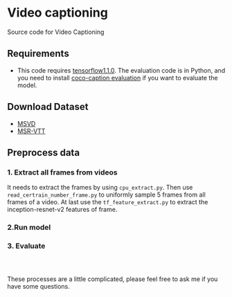 # Video captioning

Source code for Video Captioning

## Requirements

* This code requires [tensorflow1.1.0](https://storage.googleapis.com/tensorflow/linux/gpu/tensorflow_gpu-1.1.0-cp27-none-linux_x86_64.whl). The evaluation code is in Python, and you need to install [coco-caption evaluation](https://github.com/tylin/coco-caption) if you want to evaluate the model.

## Download Dataset

* [MSVD](https://www.microsoft.com/en-us/download/confirmation.aspx?id=52422)
* [MSR-VTT](http://ms-multimedia-challenge.com/2016/dataset)

## Preprocess data
### 1. Extract all frames from videos
It needs to extract the frames by using `cpu_extract.py`. Then use `read_certrain_number_frame.py` to uniformly sample 5 frames from all frames of a video. At last use the `tf_feature_extract.py` to extract the inception-resnet-v2 features of frame.

### 2.Run model

### 3. Evaluate

 
```



```



These processes are a little complicated, please feel free to ask me if you have some questions.

